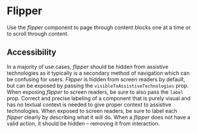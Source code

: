 # Flipper

Use the *flipper* component to page through content blocks one at a time or to scroll through content.

## Accessibility

In a majority of use cases, *flipper* should be hidden from assistive technologies as it typically is a secondary method of navigation which can be confusing for users. *Flipper* is hidden from screen readers by default, but can be exposed by passing the `visibleToAssistiveTechnologies` prop. When exposing *flipper* to screen readers, be sure to also pass the `label` prop. Correct and precise labeling of a component that is purely visual and has no textual context is needed to give proper context to assistive technologies. When exposed to screen readers, be sure to label each *flipper* clearly by describing what it will do. When a *flipper* does not have a valid action, it should be hidden &ndash; removing it from interaction.
